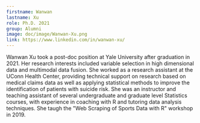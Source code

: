 ```yaml
---
firstname: Wanwan
lastname: Xu
role: Ph.D. 2021
group: Alumni
image: doc/image/Wanwan-Xu.png
link: https://www.linkedin.com/in/wanwan-xu/
---
```


Wanwan Xu took a post-doc position at Yale University after graduation
in 2021. Her research interests included variable selection in high
dimensional data and multimodal data fusion. She worked as a research
assistant at the UConn Health Center, providing technical support on
research based on medical claims data as well as applying statistical
methods to improve the identification of patients with suicide risk.
She was an instructor and teaching assistant of several undergraduate
and graduate level Statistics courses, with experience in coaching
with R and tutoring data analysis techniques. She taugh the "Web
Scraping of Sports Data with R" workshop in 2019.


